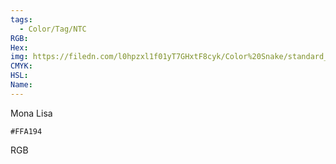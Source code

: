 ```yaml
---
tags:
  - Color/Tag/NTC
RGB:
Hex:
img: https://filedn.com/l0hpzxl1f01yT7GHxtF8cyk/Color%20Snake/standard_csv_to_svg/FFA194.svg
CMYK:
HSL:
Name:
---
```

Mona Lisa
```palette
#FFA194
```
RGB
